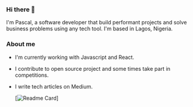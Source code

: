 ### Hi there 👋

I'm Pascal, a software developer that build performant projects and solve business problems using any tech tool. I'm based in Lagos, Nigeria.

### About me
- I'm currently working with Javascript and React.
  
- I contribute to open source project and some times take part in competitions.

- I write tech articles on Medium.

  [![Readme Card](https://github-readme-stats.vercel.app/api/pin/?username=delavegar25&show_icons=true)]
  
